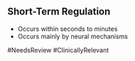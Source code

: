 ## Short-Term Regulation
- Occurs within seconds to minutes
- Occurs mainly by neural mechanisms

#NeedsReview #ClinicallyRelevant